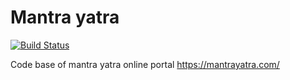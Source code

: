 # Mantra yatra

[![Build Status](https://travis-ci.org/mantrayatra/mantrayatra.com.svg?branch=master)](https://travis-ci.org/mantrayatra/mantrayatra.com)

Code base of mantra yatra online portal
https://mantrayatra.com/